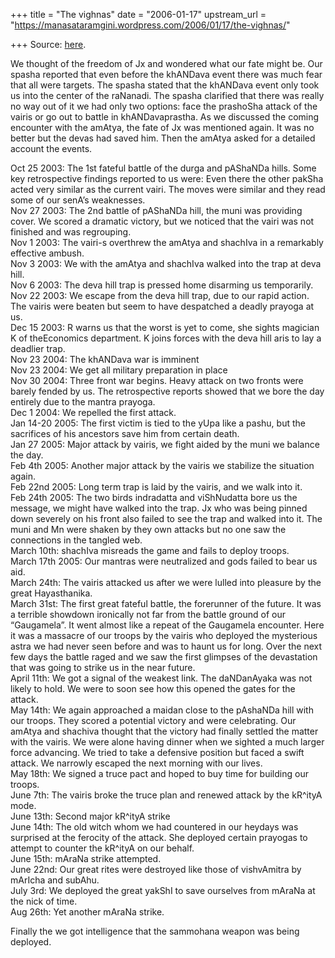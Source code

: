 +++
title = "The vighnas"
date = "2006-01-17"
upstream_url = "https://manasataramgini.wordpress.com/2006/01/17/the-vighnas/"

+++
Source: [here](https://manasataramgini.wordpress.com/2006/01/17/the-vighnas/).

We thought of the freedom of Jx and wondered what our fate might be. Our spasha reported that even before the khANDava event there was much fear that all were targets. The spasha stated that the khANDava event only took us into the center of the raNanadi. The spasha clarified that there was really no way out of it we had only two options: face the prashoSha attack of the vairis or go out to battle in khANDavaprastha. As we discussed the coming encounter with the amAtya, the fate of Jx was mentioned again. It was no better but the devas had saved him. Then the amAtya asked for a detailed account the events.

Oct 25 2003: The 1st fateful battle of the durga and pAShaNDa hills. Some key retrospective findings reported to us were: Even there the other pakSha acted very similar as the current vairi. The moves were similar and they read some of our senA’s weaknesses.  
Nov 27 2003: The 2nd battle of pAShaNDa hill, the muni was providing cover. We scored a dramatic victory, but we noticed that the vairi was not finished and was regrouping.  
Nov 1 2003: The vairi-s overthrew the amAtya and shachIva in a remarkably effective ambush.  
Nov 3 2003: We with the amAtya and shachIva walked into the trap at deva hill.  
Nov 6 2003: The deva hill trap is pressed home disarming us temporarily.  
Nov 22 2003: We escape from the deva hill trap, due to our rapid action. The vairis were beaten but seem to have despatched a deadly prayoga at us.  
Dec 15 2003: R warns us that the worst is yet to come, she sights magician K of theEconomics department. K joins forces with the deva hill aris to lay a deadlier trap.  
Nov 23 2004: The khANDava war is imminent  
Nov 23 2004: We get all military preparation in place  
Nov 30 2004: Three front war begins. Heavy attack on two fronts were barely fended by us. The retrospective reports showed that we bore the day entirely due to the mantra prayoga.  
Dec 1 2004: We repelled the first attack.  
Jan 14-20 2005: The first victim is tied to the yUpa like a pashu, but the sacrifices of his ancestors save him from certain death.  
Jan 27 2005: Major attack by vairis, we fight aided by the muni we balance the day.  
Feb 4th 2005: Another major attack by the vairis we stabilize the situation again.  
Feb 22nd 2005: Long term trap is laid by the vairis, and we walk into it.  
Feb 24th 2005: The two birds indradatta and viShNudatta bore us the message, we might have walked into the trap. Jx who was being pinned down severely on his front also failed to see the trap and walked into it. The muni and Mn were shaken by they own attacks but no one saw the connections in the tangled web.  
March 10th: shachIva misreads the game and fails to deploy troops.  
March 17th 2005: Our mantras were neutralized and gods failed to bear us aid.  
March 24th: The vairis attacked us after we were lulled into pleasure by the great Hayasthanika.  
March 31st: The first great fateful battle, the forerunner of the future. It was a terrible showdown ironically not far from the battle ground of our “Gaugamela”. It went almost like a repeat of the Gaugamela encounter. Here it was a massacre of our troops by the vairis who deployed the mysterious astra we had never seen before and was to haunt us for long. Over the next few days the battle raged and we saw the first glimpses of the devastation that was going to strike us in the near future.  
April 11th: We got a signal of the weakest link. The daNDanAyaka was not likely to hold. We were to soon see how this opened the gates for the attack.  
May 14th: We again approached a maidan close to the pAshaNDa hill with our troops. They scored a potential victory and were celebrating. Our amAtya and shachiva thought that the victory had finally settled the matter with the vairis. We were alone having dinner when we sighted a much larger force advancing. We tried to take a defensive position but faced a swift attack. We narrowly escaped the next morning with our lives.  
May 18th: We signed a truce pact and hoped to buy time for building our troops.  
June 7th: The vairis broke the truce plan and renewed attack by the kR^ityA mode.  
June 13th: Second major kR^ityA strike  
June 14th: The old witch whom we had countered in our heydays was surprised at the ferocity of the attack. She deployed certain prayogas to attempt to counter the kR^ityA on our behalf.  
June 15th: mAraNa strike attempted.  
June 22nd: Our great rites were destroyed like those of vishvAmitra by mArIcha and subAhu.  
July 3rd: We deployed the great yakShI to save ourselves from mAraNa at the nick of time.  
Aug 26th: Yet another mAraNa strike.

Finally the we got intelligence that the sammohana weapon was being deployed.

